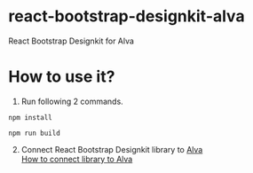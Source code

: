 # react-bootstrap-designkit-alva
React Bootstrap Designkit for Alva


# How to use it?

1. Run following 2 commands.
```
npm install

npm run build

```

2. Connect React Bootstrap Designkit library to [Alva](https://meetalva.io/)  
[How to connect library to Alva](https://meetalva.io/doc/docs/guides/library.html?guides-enabled=true)

